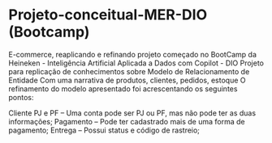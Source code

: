 # Projeto-conceitual-MER-DIO (Bootcamp)
E-commerce, reaplicando e refinando projeto começado no BootCamp da Heineken - Inteligência Artificial Aplicada a Dados com Copilot - DIO
Projeto para replicação de conhecimentos sobre Modelo de Relacionamento de Entidade
Com uma narrativa de produtos, clientes, pedidos, estoque
O refinamento do modelo apresentado foi acrescentando os seguintes pontos:

Cliente PJ e PF – Uma conta pode ser PJ ou PF, mas não pode ter as duas informações;
Pagamento – Pode ter cadastrado mais de uma forma de pagamento;
Entrega – Possui status e código de rastreio;
